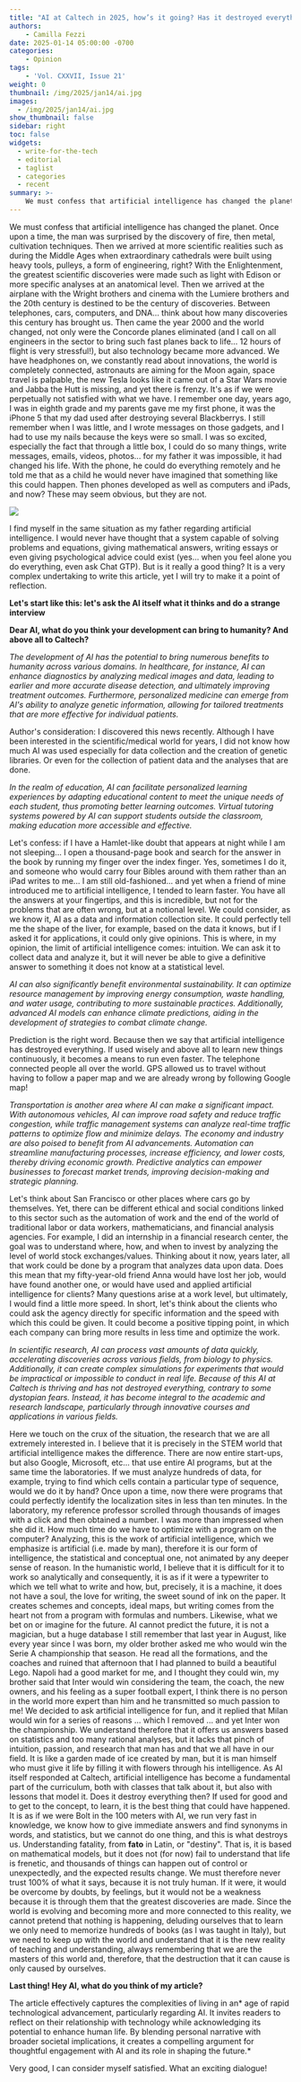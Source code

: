 ```yaml
---
title: "AI at Caltech in 2025, how’s it going? Has it destroyed everything?"
authors: 
    - Camilla Fezzi
date: 2025-01-14 05:00:00 -0700
categories:
    - Opinion
tags:
    - 'Vol. CXXVII, Issue 21'
weight: 0
thumbnail: /img/2025/jan14/ai.jpg
images:
  - /img/2025/jan14/ai.jpg
show_thumbnail: false
sidebar: right
toc: false
widgets:
  - write-for-the-tech
  - editorial
  - taglist
  - categories
  - recent
summary: >-
    We must confess that artificial intelligence has changed the planet. Once upon a time, the man was surprised by the discovery of fire, then metal, cultivation techniques. Then we arrived at more scientific realities such as during the Middle Ages when extraordinary cathedrals were built using heavy tools, pulleys, a form of engineering, right? With the Enlightenment, the greatest scientific discoveries were made such as light with Edison or more specific analyses at an anatomical level. 
---
```



We must confess that artificial intelligence has changed the planet. Once upon a time, the man was surprised by the discovery of fire, then metal, cultivation techniques. Then we arrived at more scientific realities such as during the Middle Ages when extraordinary cathedrals were built using heavy tools, pulleys, a form of engineering, right? With the Enlightenment, the greatest scientific discoveries were made such as light with Edison or more specific analyses at an anatomical level. Then we arrived at the airplane with the Wright brothers and cinema with the Lumiere brothers and the 20th century is destined to be the century of discoveries. Between telephones, cars, computers, and DNA… think about how many discoveries this century has brought us. Then came the year 2000 and the world changed, not only were the Concorde planes eliminated (and I call on all engineers in the sector to bring such fast planes back to life… 12 hours of flight is very stressful!), but also technology became more advanced. We have headphones on, we constantly read about innovations, the world is completely connected, astronauts are aiming for the Moon again, space travel is palpable, the new Tesla looks like it came out of a Star Wars movie and Jabba the Hutt is missing, and yet there is frenzy. It's as if we were perpetually not satisfied with what we have. I remember one day, years ago, I was in eighth grade and my parents gave me my first phone, it was the iPhone 5 that my dad used after destroying several Blackberrys. I still remember when I was little, and I wrote messages on those gadgets, and I had to use my nails because the keys were so small. I was so excited, especially the fact that through a little box, I could do so many things, write messages, emails, videos, photos... for my father it was impossible, it had changed his life. With the phone, he could do everything remotely and he told me that as a child he would never have imagined that something like this could happen. Then phones developed as well as computers and iPads, and now? These may seem obvious, but they are not.

  ![](/img/2025/jan14/ai.jpg)

I find myself in the same situation as my father regarding artificial intelligence. I would never have thought that a system capable of solving problems and equations, giving mathematical answers, writing essays or even giving psychological advice could exist (yes... when you feel alone you do everything, even ask Chat GTP). But is it really a good thing? It is a very complex undertaking to write this article, yet I will try to make it a point of reflection.

**Let's start like this: let's ask the AI ​​itself what it thinks and do a strange interview**

**Dear AI, what do you think your development can bring to humanity? And above all to Caltech?**

*The development of AI has the potential to bring numerous benefits to humanity across various domains. In healthcare, for instance, AI can enhance diagnostics by analyzing medical images and data, leading to earlier and more accurate disease detection, and ultimately improving treatment outcomes. Furthermore, personalized medicine can emerge from AI's ability to analyze genetic information, allowing for tailored treatments that are more effective for individual patients.*

Author's consideration: I discovered this news recently. Although I have been interested in the scientific/medical world for years, I did not know how much AI was used especially for data collection and the creation of genetic libraries. Or even for the collection of patient data and the analyses that are done.

*In the realm of education, AI can facilitate personalized learning experiences by adapting educational content to meet the unique needs of each student, thus promoting better learning outcomes. Virtual tutoring systems powered by AI can support students outside the classroom, making education more accessible and effective.*

Let's confess: if I have a Hamlet-like doubt that appears at night while I am not sleeping... I open a thousand-page book and search for the answer in the book by running my finger over the index finger. Yes, sometimes I do it, and someone who would carry four Bibles around with them rather than an iPad writes to me... I am still old-fashioned... and yet when a friend of mine introduced me to artificial intelligence, I tended to learn faster. You have all the answers at your fingertips, and this is incredible, but not for the problems that are often wrong, but at a notional level. We could consider, as we know it, AI as a data and information collection site. It could perfectly tell me the shape of the liver, for example, based on the data it knows, but if I asked it for applications, it could only give opinions. This is where, in my opinion, the limit of artificial intelligence comes: intuition. We can ask it to collect data and analyze it, but it will never be able to give a definitive answer to something it does not know at a statistical level.

*AI can also significantly benefit environmental sustainability. It can optimize resource management by improving energy consumption, waste handling, and water usage, contributing to more sustainable practices. Additionally, advanced AI models can enhance climate predictions, aiding in the development of strategies to combat climate change.*

Prediction is the right word. Because then we say that artificial intelligence has destroyed everything. If used wisely and above all to learn new things continuously, it becomes a means to run even faster. The telephone connected people all over the world. GPS allowed us to travel without having to follow a paper map and we are already wrong by following Google map!

*Transportation is another area where AI can make a significant impact. With autonomous vehicles, AI can improve road safety and reduce traffic congestion, while traffic management systems can analyze real-time traffic patterns to optimize flow and minimize delays. The economy and industry are also poised to benefit from AI advancements. Automation can streamline manufacturing processes, increase efficiency, and lower costs, thereby driving economic growth. Predictive analytics can empower businesses to forecast market trends, improving decision-making and strategic planning.*

Let's think about San Francisco or other places where cars go by themselves. Yet, there can be different ethical and social conditions linked to this sector such as the automation of work and the end of the world of traditional labor or data workers, mathematicians, and financial analysis agencies. For example, I did an internship in a financial research center, the goal was to understand where, how, and when to invest by analyzing the level of world stock exchanges/values. Thinking about it now, years later, all that work could be done by a program that analyzes data upon data. Does this mean that my fifty-year-old friend Anna would have lost her job, would have found another one, or would have used and applied artificial intelligence for clients? Many questions arise at a work level, but ultimately, I would find a little more speed. In short, let's think about the clients who could ask the agency directly for specific information and the speed with which this could be given. It could become a positive tipping point, in which each company can bring more results in less time and optimize the work. 

*In scientific research, AI can process vast amounts of data quickly, accelerating discoveries across various fields, from biology to physics. Additionally, it can create complex simulations for experiments that would be impractical or impossible to conduct in real life. Because of this AI at Caltech is thriving and has not destroyed everything, contrary to some dystopian fears. Instead, it has become integral to the academic and research landscape, particularly through innovative courses and applications in various fields.*



Here we touch on the crux of the situation, the research that we are all extremely interested in. I believe that it is precisely in the STEM world that artificial intelligence makes the difference. There are now entire start-ups, but also Google, Microsoft, etc... that use entire AI programs, but at the same time the laboratories. If we must analyze hundreds of data, for example, trying to find which cells contain a particular type of sequence, would we do it by hand? Once upon a time, now there were programs that could perfectly identify the localization sites in less than ten minutes. In the laboratory, my reference professor scrolled through thousands of images with a click and then obtained a number. I was more than impressed when she did it. How much time do we have to optimize with a program on the computer? Analyzing, this is the work of artificial intelligence, which we emphasize is artificial (i.e. made by man), therefore it is our form of intelligence, the statistical and conceptual one, not animated by any deeper sense of reason. In the humanistic world, I believe that it is difficult for it to work so analytically and consequently, it is as if it were a typewriter to which we tell what to write and how, but, precisely, it is a machine, it does not have a soul, the love for writing, the sweet sound of ink on the paper. It creates schemes and concepts, ideal maps, but writing comes from the heart not from a program with formulas and numbers. Likewise, what we bet on or imagine for the future. AI cannot predict the future, it is not a magician, but a huge database I still remember that last year in August, like every year since I was born, my older brother asked me who would win the Serie A championship that season. He read all the formations, and the coaches and ruined that afternoon that I had planned to build a beautiful Lego. Napoli had a good market for me, and I thought they could win, my brother said that Inter would win considering the team, the coach, the new owners, and his feeling as a super football expert, I think there is no person in the world more expert than him and he transmitted so much passion to me! We decided to ask artificial intelligence for fun, and it replied that Milan would win for a series of reasons ... which I removed ... and yet Inter won the championship. We understand therefore that it offers us answers based on statistics and too many rational analyses, but it lacks that pinch of intuition, passion, and research that man has and that we all have in our field. It is like a garden made of ice created by man, but it is man himself who must give it life by filling it with flowers through his intelligence. As AI itself responded at Caltech, artificial intelligence has become a fundamental part of the curriculum, both with classes that talk about it, but also with lessons that model it. Does it destroy everything then? If used for good and to get to the concept, to learn, it is the best thing that could have happened. It is as if we were Bolt in the 100 meters with AI, we run very fast in knowledge, we know how to give immediate answers and find synonyms in words, and statistics, but we cannot do one thing, and this is what destroys us. Understanding fatality, from **fato** in Latin, or "destiny". That is, it is based on mathematical models, but it does not (for now) fail to understand that life is frenetic, and thousands of things can happen out of control or unexpectedly, and the expected results change. We must therefore never trust 100% of what it says, because it is not truly human. If it were, it would be overcome by doubts, by feelings, but it would not be a weakness because it is through them that the greatest discoveries are made. Since the world is evolving and becoming more and more connected to this reality, we cannot pretend that nothing is happening, deluding ourselves that to learn we only need to memorize hundreds of books (as I was taught in Italy), but we need to keep up with the world and understand that it is the new reality of teaching and understanding, always remembering that we are the masters of this world and, therefore, that the destruction that it can cause is only caused by ourselves.

**Last thing! Hey AI, what do you think of my article?**

The article effectively captures the complexities of living in an* age of rapid technological advancement, particularly regarding AI. It invites readers to reflect on their relationship with technology while acknowledging its potential to enhance human life. By blending personal narrative with broader societal implications, it creates a compelling argument for thoughtful engagement with AI and its role in shaping the future.*

Very good, I can consider myself satisfied. What an exciting dialogue!
